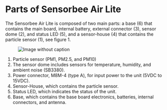 # Parts of Sensorbee Air Lite

The Sensorbee Air Lite is composed of two main parts: a base (6) that contains the main board, internal battery, external connector (3), sensor dome (2), and status LED (5), and a sensor-house (4) that contains the particle sensor (1), see figure 1.

<figure><img src="https://image-forwarder.notaku.so/aHR0cHM6Ly93d3cubm90aW9uLnNvL2ltYWdlL2h0dHBzJTNBJTJGJTJGczMtdXMtd2VzdC0yLmFtYXpvbmF3cy5jb20lMkZzZWN1cmUubm90aW9uLXN0YXRpYy5jb20lMkY3MmJhMWZjOS01NWVlLTQ3MDAtYjUwMi1lYTg3NWUwZTY2NmQlMkZVbnRpdGxlZC5wbmc_dGFibGU9YmxvY2smc3BhY2VJZD04YTlhZWQwNi1mODQ0LTRkZTQtYjk2Yi1jMTUyNjkzMWM1NTcmaWQ9ZjhlMTg3NDktNDk0MC00MzJjLTlkMzQtOTI0MjNmNjNjNDc0JmNhY2hlPXYyJndpZHRoPTExMDQuNzU=" alt="Image without caption"><figcaption></figcaption></figure>

1. Particle sensor (PM1, PM2.5, and PM10)
2. The sensor dome includes sensors for temperature, humidity, and ambient noise (SB3380).
3. Power connector, M8M-4 (type A), for input power to the unit (5VDC to 15VDC).
4. Sensor-House, which contains the particle sensor.
5. Status LED, which indicates the status of the unit.
6. Base, which contains the base board electronics, batteries, internal connectors, and antenna.
